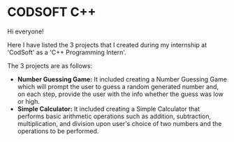 # CODSOFT C++
<p>Hi everyone!</p>
<p>Here I have listed the 3 projects that I created during my internship at 'CodSoft' as a 'C++ Programming Intern'.</p>
<p>The 3 projects are as follows:</p>
<ul>
  <li><b>Number Guessing Game:</b> It included creating a Number Guessing Game which will prompt the user to guess a random generated number and, on each step, provide the user with the info whether the guess was low or high.
</li>
  <li><b>Simple Calculator:</b> It included creating a Simple Calculator that performs basic arithmetic operations such as addition, subtraction, multiplication, and division upon user's choice of two numbers and the operations to be performed.
</li>
</ul>
